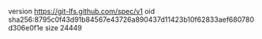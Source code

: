 version https://git-lfs.github.com/spec/v1
oid sha256:8795c0f43d91b84567e43726a890437d11423b10f62833aef680780d306e0f1e
size 24449
